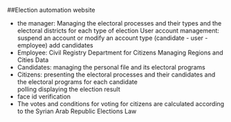 ##Election automation website

  * the manager:
       Managing the electoral processes and their types and the electoral districts for each type of election
       User account management: suspend an account or modify an account type (candidate - user - employee) add candidates
  * Employee: 
       Civil Registry Department for Citizens
       Managing Regions and Cities Data
  * Candidates: 
      managing the personal file and its electoral programs
  * Citizens: 
      presenting the electoral processes and their candidates and the electoral programs for each candidate  
      polling 
      displaying the election result
  * face id verification
  * The votes and conditions for voting for citizens are calculated according to the Syrian Arab Republic Elections Law
